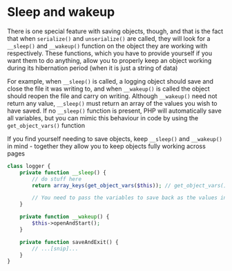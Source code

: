 # Sleep and wakeup

There is one special feature with saving objects, though, and that is the fact that when `serialize()` and `unserialize()` are called, they will look for a `__sleep()` and `__wakeup()` function on the object they are working with respectively. These functions, which you have to provide yourself if you want them to do anything, allow you to properly keep an object working during its hibernation period (when it is just a string of data)

For example, when `__sleep()` is called, a logging object should save and close the file it was writing to, and when `__wakeup()` is called the object should reopen the file and carry on writing. Although `__wakeup()` need not return any value, `__sleep()` must return an array of the values you wish to have saved. If no `__sleep()` function is present, PHP will automatically save all variables, but you can mimic this behaviour in code by using the `get_object_vars()` function

If you find yourself needing to save objects, keep `__sleep()` and `__wakeup()` in mind - together they allow you to keep objects fully working across pages
```php
class logger {
    private function __sleep() {
        // do stuff here
        return array_keys(get_object_vars($this)); // get_object_vars() takes an object as its only parameter, and returns an array of all the variables and their values in the object

        // You need to pass the variables to save back as the values in the array, so you should use the array_keys() function on the return value of get_object_vars()
    }

    private function __wakeup() {
        $this->openAndStart();
    }

    private function saveAndExit() {
        // ...[snip]...
    }
}
